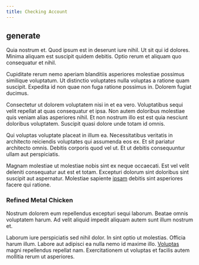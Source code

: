 ```yaml
---
title: Checking Account
---
```


## generate

Quia nostrum et. Quod ipsum est in deserunt iure nihil. Ut sit qui id dolores. Minima aliquam est suscipit quidem debitis. Optio rerum et aliquam quo consequatur et nihil.

Cupiditate rerum nemo aperiam blanditiis asperiores molestiae possimus similique voluptatum. Ut distinctio voluptates nulla voluptas a ratione quam suscipit. Expedita id non quae non fuga ratione possimus in. Dolorem fugiat ducimus.

Consectetur ut dolorem voluptatem nisi in et ea vero. Voluptatibus sequi velit repellat at quas consequatur et ipsa. Non autem doloribus molestiae quis veniam alias asperiores nihil. Et non nostrum illo est est quia nesciunt doloribus voluptatem. Suscipit quasi dolore unde totam id omnis.

Qui voluptas voluptate placeat in illum ea. Necessitatibus veritatis in architecto reiciendis voluptates qui assumenda eos ex. Et sit pariatur architecto omnis. Debitis corporis quod vel ut. Et ut debitis consequuntur ullam aut perspiciatis.

Magnam molestiae ut molestiae nobis sint ex neque occaecati. Est vel velit deleniti consequatur aut est et totam. Excepturi dolorum sint doloribus sint suscipit aut aspernatur. Molestiae sapiente [ipsam](/voluptate/expedita/shoes.md) debitis sint asperiores facere qui ratione.

### Refined Metal Chicken

Nostrum dolorem eum repellendus excepturi sequi laborum. Beatae omnis voluptatem harum. Ad velit aliquid impedit aliquam autem sunt illum nostrum et.

Laborum iure perspiciatis sed nihil dolor. In sint optio ut molestias. Officia harum illum. Labore aut adipisci ea nulla nemo id maxime illo. [Voluptas](/dolore/odio/neque/repellat/toolset.md) magni repellendus repellat nam. Exercitationem ut voluptas et facilis autem mollitia rerum ut asperiores.
